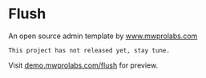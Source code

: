 # Flush
An open source admin template by www.mwprolabs.com

```This project has not released yet, stay tune.```

Visit [demo.mwprolabs.com/flush](https://demo.mwprolabs.com/flush) for preview.
